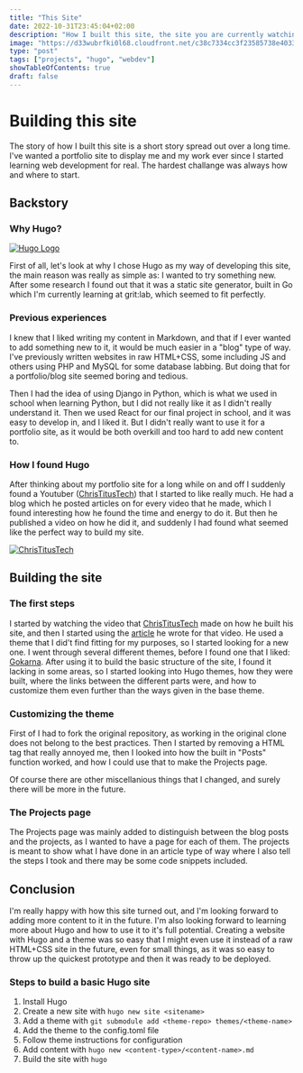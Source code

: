 ```yaml
---
title: "This Site"
date: 2022-10-31T23:45:04+02:00
description: "How I built this site, the site you are currently watching."
image: "https://d33wubrfki0l68.cloudfront.net/c38c7334cc3f23585738e40334284fddcaf03d5e/2e17c/images/hugo-logo-wide.svg"
type: "post"
tags: ["projects", "hugo", "webdev"]
showTableOfContents: true
draft: false
---
```


# Building this site

The story of how I built this site is a short story spread out over a long time.
I've wanted a portfolio site to display me and my work ever since I started learning web development for real. The hardest challange was always how and where to start.

## Backstory

### Why Hugo?

[![Hugo Logo](https://d33wubrfki0l68.cloudfront.net/c38c7334cc3f23585738e40334284fddcaf03d5e/2e17c/images/hugo-logo-wide.svg)](https://www.gohugo.io/)

First of all, let's look at why I chose Hugo as my way of developing this site, the main reason was really as simple as: I wanted to try something new.
After some research I found out that it was a static site generator, built in Go which I'm currently learning at grit:lab, which seemed to fit perfectly.

### Previous experiences

I knew that I liked writing my content in Markdown, and that if I ever wanted to add something new to it, it would be much easier in a "blog" type of way.
I've previously written websites in raw HTML+CSS, some including JS and others using PHP and MySQL for some database labbing.
But doing that for a portfolio/blog site seemed boring and tedious.

Then I had the idea of using Django in Python, which is what we used in school when learning Python, but I did not really like it as I didn't really understand it.
Then we used React for our final project in school, and it was easy to develop in, and I liked it.
But I didn't really want to use it for a portfolio site, as it would be both overkill and too hard to add new content to.

### How I found Hugo

After thinking about my portfolio site for a long while on and off I suddenly found a Youtuber ([ChrisTitusTech](https://www.youtube.com/christitustech)) that I started to like really much.
He had a blog which he posted articles on for every video that he made, which I found interesting how he found the time and energy to do it.
But then he published a video on how he did it, and suddenly I had found what seemed like the perfect way to build my site.

[![ChrisTitusTech](https://christitus.com/images/2022-thumbs/stop-using-apt.jpg)](https://www.christitus.com)

## Building the site

### The first steps

I started by watching the video that [ChrisTitusTech](https://www.youtube.com/christitustech) made on how he built his site, and then I started using the [article](https://christitus.com/how-i-setup-my-website/) he wrote for that video.
He used a theme that I did't find fitting for my purposes, so I started looking for a new one.
I went through several different themes, before I found one that I liked: [Gokarna](https://themes.gohugo.io/gokarna/). After using it to build the basic structure of the site, I found it lacking in some areas, so I started looking into Hugo themes, how they were built, where the links between the different parts were, and how to customize them even further than the ways given in the base theme.

### Customizing the theme

First of I had to fork the original repository, as working in the original clone does not belong to the best practices.
Then I started by removing a HTML tag that really annoyed me, then I looked into how the built in "Posts" function worked, and how I could use that to make the Projects page.

Of course there are other miscellanious things that I changed, and surely there will be more in the future.

### The Projects page

The Projects page was mainly added to distinguish between the blog posts and the projects, as I wanted to have a page for each of them.
The projects is meant to show what I have done in an article type of way where I also tell the steps I took and there may be some code snippets included.

## Conclusion

I'm really happy with how this site turned out, and I'm looking forward to adding more content to it in the future.
I'm also looking forward to learning more about Hugo and how to use it to it's full potential.
Creating a website with Hugo and a theme was so easy that I might even use it instead of a raw HTML+CSS site in the future, even for small things, as it was so easy to throw up the quickest prototype and then it was ready to be deployed.

### Steps to build a basic Hugo site

1. Install Hugo
2. Create a new site with `hugo new site <sitename>`
3. Add a theme with `git submodule add <theme-repo> themes/<theme-name>`
4. Add the theme to the config.toml file
5. Follow theme instructions for configuration
6. Add content with `hugo new <content-type>/<content-name>.md`
7. Build the site with `hugo`
